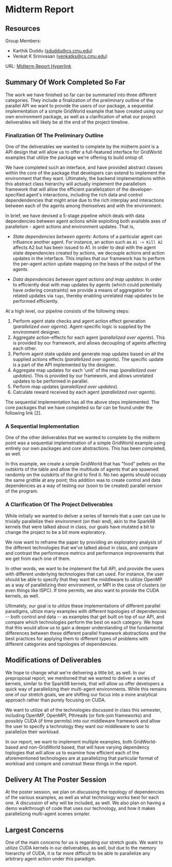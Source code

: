 # Midterm Report

## Resources

Group Members:

* Karthik Duddu (sduddu@cs.cmu.edu)
* Venkat K Srinivasan (venkatks@cs.cmu.edu)

URL: [Midterm Report Hyperlink](https://venkatks.github.io/parallelagent/midterm_report)

## Summary Of Work Completed So Far

The work we have finished so far can be summaried into three different
categories. They include a finalization of the preliminary outline of the 
parallel API we want to provide the users of our package, a sequential 
implementation of a simple GridWorld example that have created using our own
environment package, as well as a clarification of what our project deliverables
will likely be at the end of the project timeline.

### Finalization Of The Preliminary Outline

One of the deliverables we wanted to complete by the midterm point is a 
API design that will allow us to offer a full-featured interface for 
GridWorld examples that utilize the package we're offering to build ontop of.

We have completed such an interface, and have provided abstract classes within
the core of the package that developers can extend to implement the environment
that they want. Ultimately, the backend implementations within this abstract
class hierarchy will actually implement the parallelism framework that will 
allow the efficient parallelization of the developer-specified agent's 
interactions, including the rich data and control dependendencies that might 
arise due to the rich interplay and interactions between each of the agents
among themselves and with the environment.

In brief, we have devised a 5-stage pipeline which deals with data dependencies
between agent actions while exploiting both available axes of parallelism -
agent actions and environment updates. That is,

* _State dependencies between agents_: Actions of a particular agent can influence
another agent. For instance, an action such as `A1 -> Kill A2` affects A2 but has
been issued to A1. In order to deal with the agent state dependencies created 
by actions, we decouple actions and action updates in the interface. This implies
that our framework has to perform the per-agent action update mapping on the
basis of the output of the agents.

* _Data dependencies between agent actions and map updates_: In order to efficiently
deal with map updates by agents (which could potentially have ordering constraints)
we provide a means of aggregation for related updates via `tags`, thereby
enabling unrelated map updates to be performed efficiently.

At a high level, our pipeline consists of the following steps:

1. Perform agent state checks and agent action effect generation (_parallelized
over agents_). Agent-specific logic is supplied by the environment designer.
2. Aggregate action-effects for each agent (_parallelized over agents_). This is
provided by our framework, and allows decoupling of agents affecting each other.
3. Perform agent state update and generate map updates based on all the supplied
actions effects (_parallelized over agents_). The specific update is a part of
the API implemented by the designer.
4. Aggregate map updates for each 'unit' of the map (_parallelized over updates_).
This is provided by our framework, and allows unrelated updates to be performed
in parallel.
5. Perform map updates (_paralellized over updates_).
6. Calculate reward received by each agent (_parallelized over agents_).

The sequential implementation has all the above steps implemented. The core 
packages that we have completed so far can be found under the following link [2].

### A Sequential Implementation

One of the other deliverables that we wanted to complete by the midterm point
was a sequential implemetnation of a simple GridWorld example using entirely
our own packages and core abstractions. This has been completed, as well.

In this example, we create a simple GridWorld that has "food" pellets on the 
outskirts of the table and allow the multitude of agents that are spawned
randomly on the outskirts of the grid to find it. No two agents should
occupy the same gridtile at any point; this addition was to create control
and data dependencies as a way of testing our (soon to be created) parallel
version of the program.

### A Clarification Of The Project Deliverables

While initially we wanted to deliver a series of kernels that a user can use
to trivially parallelize their environment (on their end), akin to the
Spark98 kernels that were talked about in class, our goals have mutated a bit
to change the project to be a bit more exploratory.

We now want to reframe the paper by providing an exploratory analysis of the
different technologies that we've talked about in class, and compare and
contrast the performance metrics and performance improvements that we get from
each one of them.

In other words, we want to be implement the full API, and provide the users
with different underlying technologies that can used. For instance, the user
should be able to specify that they want the middleware to utilize OpenMP as a
way of parallelizing their environment, or MPI in the case of clusters (or even
things like ISPC). If time permits, we also want to provide the CUDA kernels, 
as well.

Ultimately, our goal is to utilize these implementations of different parallel
paradigms, ultiize many examples with different topologies of dependencies -- 
both control and data -- as examples that get built on top of our API, and 
compare which technologies perform the best on each category. We hope that this
would allow us to gain a deeper understanding of the fundamental differences
between these different parallel framework abstractions and the best practices
for applying them to different types of problems with different categories and
topologies of dependencies.


## Modifications of Deliverables

We hope to change what we're delivering a little bit, as well. In our 
preproposal report, we mentioned that we wanted to deliver a series of kernels,
similar to the Spark98 kernels, that will allow us offer developers a quick way
of parallelizing their multi-agent environments. While this remains one of our
stretch goals, we are shifting our focus into a more analytical approach rather
than purely focusing on CUDA. 

We want to utilize all of the technologies discussed in class this semester,
including OpenMP, OpenMPI, Pthreads (or fork-join frameworks) and possibly CUDA
(if time permits) into our middleware framework and allow the user to specify a
technology they want our middleware to use to parallelize their workload. 

In our report, we want to implement multiple examples, both GridWorld-based and
non-GridWorld based, that will have varying dependency toplogies that will allow
us to examine how efficient each of the aforementioned technologies are at 
parallelizing that particular format of workload and compre and constrast these
things in the report.

## Delivery At The Poster Session

At the poster session, we plan on discussing the topology of dependencies
of the various examples, as well as what technology works best for each one.
A discussion of why will be included, as well. We also plan on having a 
demo walkthrough of code that uses our technology, and how it makes parallelizing
multi-agent scenes simpler.

## Largest Concerns

One of the main concerns for us is regarding our stretch goals. We want to 
utilize CUDA kernels in our deliverables, as well, but due to the memory
hierarchy of CUDA, it is far more difficult to be able to parallelize any
arbitrary agent action under this paradigm.
